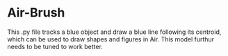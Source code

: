 # Air-Brush
This .py file tracks a blue object and draw a blue line following its centroid, which can be used to draw shapes and figures in Air. This model furthur needs to be tuned to work better.
